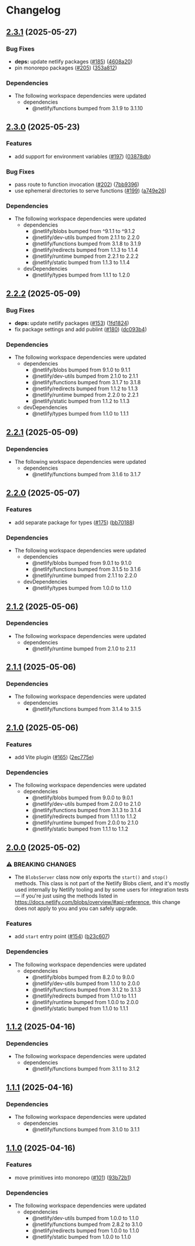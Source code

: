 # Changelog

## [2.3.1](https://github.com/netlify/primitives/compare/dev-v2.3.0...dev-v2.3.1) (2025-05-27)


### Bug Fixes

* **deps:** update netlify packages ([#185](https://github.com/netlify/primitives/issues/185)) ([4608a20](https://github.com/netlify/primitives/commit/4608a20d3b9e62d5dad10c7c01963c1d68a8cd75))
* pin monorepo packages ([#205](https://github.com/netlify/primitives/issues/205)) ([353a812](https://github.com/netlify/primitives/commit/353a81275dae3076465daf505c770a9218427376))


### Dependencies

* The following workspace dependencies were updated
  * dependencies
    * @netlify/functions bumped from 3.1.9 to 3.1.10

## [2.3.0](https://github.com/netlify/primitives/compare/dev-v2.2.2...dev-v2.3.0) (2025-05-23)


### Features

* add support for environment variables ([#197](https://github.com/netlify/primitives/issues/197)) ([03878db](https://github.com/netlify/primitives/commit/03878dbfff4e7e379b9d3e4fb6d9d783e66cc2af))


### Bug Fixes

* pass route to function invocation ([#202](https://github.com/netlify/primitives/issues/202)) ([7bb9396](https://github.com/netlify/primitives/commit/7bb939649dede2fae6642f724e3491dc598621b6))
* use ephemeral directories to serve functions ([#199](https://github.com/netlify/primitives/issues/199)) ([a749e26](https://github.com/netlify/primitives/commit/a749e2600c1245dbe7f1401ebd020a862cb8f734))


### Dependencies

* The following workspace dependencies were updated
  * dependencies
    * @netlify/blobs bumped from ^9.1.1 to ^9.1.2
    * @netlify/dev-utils bumped from 2.1.1 to 2.2.0
    * @netlify/functions bumped from 3.1.8 to 3.1.9
    * @netlify/redirects bumped from 1.1.3 to 1.1.4
    * @netlify/runtime bumped from 2.2.1 to 2.2.2
    * @netlify/static bumped from 1.1.3 to 1.1.4
  * devDependencies
    * @netlify/types bumped from 1.1.1 to 1.2.0

## [2.2.2](https://github.com/netlify/primitives/compare/dev-v2.2.1...dev-v2.2.2) (2025-05-09)


### Bug Fixes

* **deps:** update netlify packages ([#153](https://github.com/netlify/primitives/issues/153)) ([1fd1824](https://github.com/netlify/primitives/commit/1fd1824cd9f398921f006b0ccd538f371935d1fa))
* fix package settings and add publint ([#180](https://github.com/netlify/primitives/issues/180)) ([dc093b4](https://github.com/netlify/primitives/commit/dc093b4bece80c79b73981602033e60497f87aa4))


### Dependencies

* The following workspace dependencies were updated
  * dependencies
    * @netlify/blobs bumped from 9.1.0 to 9.1.1
    * @netlify/dev-utils bumped from 2.1.0 to 2.1.1
    * @netlify/functions bumped from 3.1.7 to 3.1.8
    * @netlify/redirects bumped from 1.1.2 to 1.1.3
    * @netlify/runtime bumped from 2.2.0 to 2.2.1
    * @netlify/static bumped from 1.1.2 to 1.1.3
  * devDependencies
    * @netlify/types bumped from 1.1.0 to 1.1.1

## [2.2.1](https://github.com/netlify/primitives/compare/dev-v2.2.0...dev-v2.2.1) (2025-05-09)


### Dependencies

* The following workspace dependencies were updated
  * dependencies
    * @netlify/functions bumped from 3.1.6 to 3.1.7

## [2.2.0](https://github.com/netlify/primitives/compare/dev-v2.1.2...dev-v2.2.0) (2025-05-07)


### Features

* add separate package for types ([#175](https://github.com/netlify/primitives/issues/175)) ([bb70188](https://github.com/netlify/primitives/commit/bb7018856ebda7a52ccff291cb306478e2853468))


### Dependencies

* The following workspace dependencies were updated
  * dependencies
    * @netlify/blobs bumped from 9.0.1 to 9.1.0
    * @netlify/functions bumped from 3.1.5 to 3.1.6
    * @netlify/runtime bumped from 2.1.1 to 2.2.0
  * devDependencies
    * @netlify/types bumped from 1.0.0 to 1.1.0

## [2.1.2](https://github.com/netlify/primitives/compare/dev-v2.1.1...dev-v2.1.2) (2025-05-06)


### Dependencies

* The following workspace dependencies were updated
  * dependencies
    * @netlify/runtime bumped from 2.1.0 to 2.1.1

## [2.1.1](https://github.com/netlify/primitives/compare/dev-v2.1.0...dev-v2.1.1) (2025-05-06)


### Dependencies

* The following workspace dependencies were updated
  * dependencies
    * @netlify/functions bumped from 3.1.4 to 3.1.5

## [2.1.0](https://github.com/netlify/primitives/compare/dev-v2.0.0...dev-v2.1.0) (2025-05-06)


### Features

* add Vite plugin ([#165](https://github.com/netlify/primitives/issues/165)) ([2ec775e](https://github.com/netlify/primitives/commit/2ec775e29be11138f77f8db73e2a3bcfdbe88934))


### Dependencies

* The following workspace dependencies were updated
  * dependencies
    * @netlify/blobs bumped from 9.0.0 to 9.0.1
    * @netlify/dev-utils bumped from 2.0.0 to 2.1.0
    * @netlify/functions bumped from 3.1.3 to 3.1.4
    * @netlify/redirects bumped from 1.1.1 to 1.1.2
    * @netlify/runtime bumped from 2.0.0 to 2.1.0
    * @netlify/static bumped from 1.1.1 to 1.1.2

## [2.0.0](https://github.com/netlify/primitives/compare/dev-v1.1.2...dev-v2.0.0) (2025-05-02)


### ⚠ BREAKING CHANGES

* The `BlobsServer` class now only exports the `start()` and `stop()` methods. This class is not part of the Netlify Blobs client, and it's mostly used internally by Netlify tooling and by some users for integration tests — if you're just using the methods listed in https://docs.netlify.com/blobs/overview/#api-reference, this change does not apply to you and you can safely upgrade.

### Features

* add `start` entry point ([#154](https://github.com/netlify/primitives/issues/154)) ([b23c607](https://github.com/netlify/primitives/commit/b23c607ed3aa5e76279efa773b8c6c4d0dee972c))


### Dependencies

* The following workspace dependencies were updated
  * dependencies
    * @netlify/blobs bumped from 8.2.0 to 9.0.0
    * @netlify/dev-utils bumped from 1.1.0 to 2.0.0
    * @netlify/functions bumped from 3.1.2 to 3.1.3
    * @netlify/redirects bumped from 1.1.0 to 1.1.1
    * @netlify/runtime bumped from 1.0.0 to 2.0.0
    * @netlify/static bumped from 1.1.0 to 1.1.1

## [1.1.2](https://github.com/netlify/primitives/compare/dev-v1.1.1...dev-v1.1.2) (2025-04-16)


### Dependencies

* The following workspace dependencies were updated
  * dependencies
    * @netlify/functions bumped from 3.1.1 to 3.1.2

## [1.1.1](https://github.com/netlify/primitives/compare/dev-v1.1.0...dev-v1.1.1) (2025-04-16)


### Dependencies

* The following workspace dependencies were updated
  * dependencies
    * @netlify/functions bumped from 3.1.0 to 3.1.1

## [1.1.0](https://github.com/netlify/primitives/compare/dev-v1.0.0...dev-v1.1.0) (2025-04-16)


### Features

* move primitives into monorepo ([#101](https://github.com/netlify/primitives/issues/101)) ([93b72b1](https://github.com/netlify/primitives/commit/93b72b1364022e45cbd87814dc6aa235f1e1c83e))


### Dependencies

* The following workspace dependencies were updated
  * dependencies
    * @netlify/dev-utils bumped from 1.0.0 to 1.1.0
    * @netlify/functions bumped from 2.8.2 to 3.1.0
    * @netlify/redirects bumped from 1.0.0 to 1.1.0
    * @netlify/static bumped from 1.0.0 to 1.1.0
